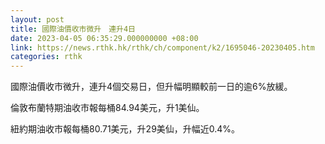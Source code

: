 ```yaml
---
layout: post
title: 國際油價收市微升　連升4日
date: 2023-04-05 06:35:29.000000000 +08:00
link: https://news.rthk.hk/rthk/ch/component/k2/1695046-20230405.htm
categories: rthk
---
```


國際油價收市微升，連升4個交易日，但升幅明顯較前一日的逾6%放緩。

倫敦布蘭特期油收市報每桶84.94美元，升1美仙。

紐約期油收市報每桶80.71美元，升29美仙，升幅近0.4%。

